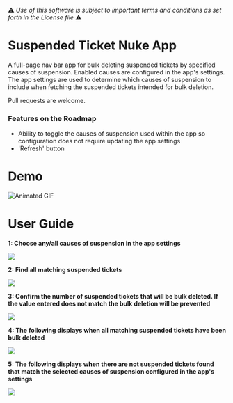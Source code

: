 :warning: *Use of this software is subject to important terms and conditions as set forth in the License file* :warning:

# Suspended Ticket Nuke App
A full-page nav bar app for bulk deleting suspended tickets by specified causes of suspension. Enabled causes are configured in the app's settings. The app settings are used to determine which causes of suspension to include when fetching the suspended tickets intended for bulk deletion.

Pull requests are welcome.

### Features on the Roadmap
* Ability to toggle the causes of suspension used within the app so configuration does not require updating the app settings
* 'Refresh' button

# Demo
![Animated GIF](http://g.recordit.co/1GGkCPjdpA.gif)

# User Guide
**1: Choose any/all causes of suspension in the app settings**

![](http://i.imgur.com/V5W2VSb.png)

**2: Find all matching suspended tickets**

![](http://i.imgur.com/SotIjDe.png)

**3: Confirm the number of suspended tickets that will be bulk deleted. If the value entered does not match the bulk deletion will be prevented**

![](http://i.imgur.com/yoYRN12.png)

**4: The following displays when all matching suspended tickets have been bulk deleted**

![](http://i.imgur.com/XhExeMd.png)

**5: The following displays when there are not suspended tickets found that match the selected causes of suspension configured in the app's settings**

![](http://i.imgur.com/lduoVug.png)

